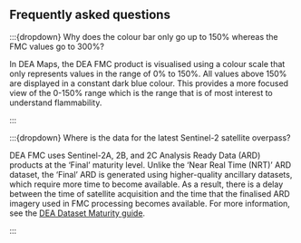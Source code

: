 ## Frequently asked questions

:::{dropdown} Why does the colour bar only go up to 150% whereas the FMC values go to 300%?

In DEA Maps, the DEA FMC product is visualised using a colour scale that only represents values in the range of 0% to 150%. All values above 150% are displayed in a constant dark blue colour. This provides a more focused view of the 0-150% range which is the range that is of most interest to understand flammability.

:::

:::{dropdown} Where is the data for the latest Sentinel-2 satellite overpass?

DEA FMC uses Sentinel-2A, 2B, and 2C Analysis Ready Data (ARD) products at the ‘Final’ maturity level. Unlike the ‘Near Real Time (NRT)’ ARD dataset, the ‘Final’ ARD is generated using higher-quality ancillary datasets, which require more time to become available. As a result, there is a delay between the time of satellite acquisition and the time that the finalised ARD imagery used in FMC processing becomes available.  For more information, see the [DEA Dataset Maturity guide](https://knowledge.dea.ga.gov.au/guides/reference/dataset_maturity_guide/).

:::
